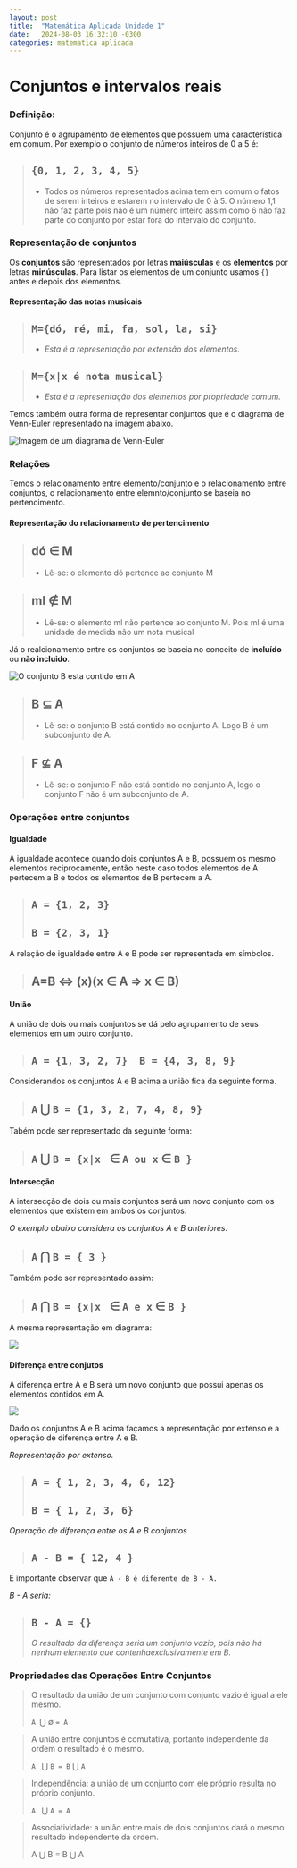 ```yaml
---
layout: post
title:  "Matemática Aplicada Unidade 1"
date:   2024-08-03 16:32:10 -0300
categories: matematica aplicada
---
```

# Conjuntos e intervalos reais

### Definição:

Conjunto é o agrupamento de elementos que possuem uma característica em comum. Por exemplo o conjunto de números inteiros de 0 a 5 é:

> `{0, 1, 2, 3, 4, 5}`
> - 
> - Todos os números representados acima tem em comum o fatos de serem inteiros e estarem no intervalo de 0 à 5. O número 1,1 não faz parte pois não é um número inteiro assim como 6 não faz parte do conjunto por estar fora do intervalo do conjunto.

### Representação de conjuntos

Os **conjuntos** são representados por letras **maiúsculas** e os **elementos** por letras **minúsculas**. Para listar os elementos de um conjunto usamos `{}` antes e depois dos elementos.

#### Representação das notas musicais

> `M={dó, ré, mi, fa, sol, la, si}`
> - 
> - *Esta é a representação por extensão dos elementos.*

> `M={x|x é nota musical}`
> - 
> - *Esta é a representação dos elementos por propriedade comum.*

Temos também outra forma de representar conjuntos que é o diagrama de Venn-Euler representado na imagem abaixo.

![](/assets/imgs/diagramVenn.jpg "Imagem de um diagrama de Venn-Euler")

### Relações

Temos o relacionamento entre elemento/conjunto e o relacionamento entre conjuntos, o relacionamento entre elemnto/conjunto se baseia no pertencimento.


#### Representação do relacionamento de pertencimento
> dó &isin; M
> - 
> - Lê-se: o elemento dó pertence ao conjunto M 

> ml &notin; M
> - 
> - Lê-se: o elemento ml não pertence ao conjunto M. Pois ml é uma unidade de medida não um nota musical 

Já o realcionamento entre os conjuntos se baseia no conceito de **incluído** ou **não incluido**.

![O conjunto B esta contido em A](/assets/imgs/conjuntosinclusao.png)

> B &subseteq; A
> - 
> - Lê-se: o conjunto B está contido no conjunto A. Logo B é um subconjunto de A.

> F &nsubseteq; A
> - 
> - Lê-se: o conjunto F não está contido no conjunto A, logo o conjunto F não é um subconjunto de A.

### Operações entre conjuntos

#### Igualdade

A igualdade acontece quando dois conjuntos A e B, possuem os mesmo elementos reciprocamente, então neste caso todos elementos de A pertecem a B e todos os elementos de B pertecem a A.

> `A = {1, 2, 3}`
> - 
> `B = {2, 3, 1}`
> - 

 A relação de igualdade entre A e B pode ser representada em símbolos.

> A=B &#8660; (x)(x &isin; A => x &isin; B)
> - 

#### União

A união de dois ou mais conjuntos se dá pelo agrupamento de seus elementos em um outro conjunto.

> `A = {1, 3, 2, 7}  B = {4, 3, 8, 9}` 
> - 

Considerandos os conjuntos A e B acima a união fica da seguinte forma.

> `A` &#8899; `B = {1, 3, 2, 7, 4, 8, 9}`
> - 

Tabém pode ser representado da seguinte forma:

>  `A` &#8899; `B = {x|x ` &isin; `A ou x` &isin; `B }`
> - 

#### Intersecção

A intersecção de dois ou mais conjuntos será um novo conjunto com os elementos que existem em ambos os conjuntos. 

*O exemplo abaixo considera os conjuntos A e B anteriores.*

> `A` &#8898; `B = { 3 }`
> - 

Também pode ser representado assim:

> `A` &#8898; `B = {x|x ` &isin; `A e x` &isin; `B }`
> - 

A mesma representação em diagrama:

![](/assets/imgs/interseccao.webp)

#### Diferença entre conjutos

A diferença entre A e B será um novo conjunto que possui apenas os elementos contidos em A.


![](/assets/imgs/conjuntosinclusao.png)

Dado os conjuntos A e B acima façamos a representação por extenso e a operação de diferença entre A e B.

*Representação por extenso.*

> `A = { 1, 2, 3, 4, 6, 12}`
> - 
> `B = { 1, 2, 3, 6}`
> - 

*Operação de diferença entre os A e B conjuntos*

> `A - B = { 12, 4 }`
> - 

É importante observar que `A - B é diferente de B - A.`

*B - A seria:*

> `B - A = {}`
> - 
> *O resultado da diferença seria um conjunto vazio, pois não há nenhum elemento que contenhaexclusivamente em B.*

### Propriedades das Operações Entre Conjuntos

> O resultado da união de um conjunto com conjunto vazio é igual a ele mesmo.
>
> `A `&#8899;  &#8709; `= A`

> A união entre conjuntos é comutativa, portanto independente da ordem o resultado é o mesmo.
>
> `A ` &#8899; `B = B` &#8899; `A`

> Independência: a união de um conjunto com ele próprio resulta no próprio conjunto.
>
> `A ` &#8899; `A = A`

> Associatividade: a união entre mais de dois conjuntos dará o mesmo resultado independente da ordem.
>
> <p>A &#8899 B = B &#8899 A</p> 